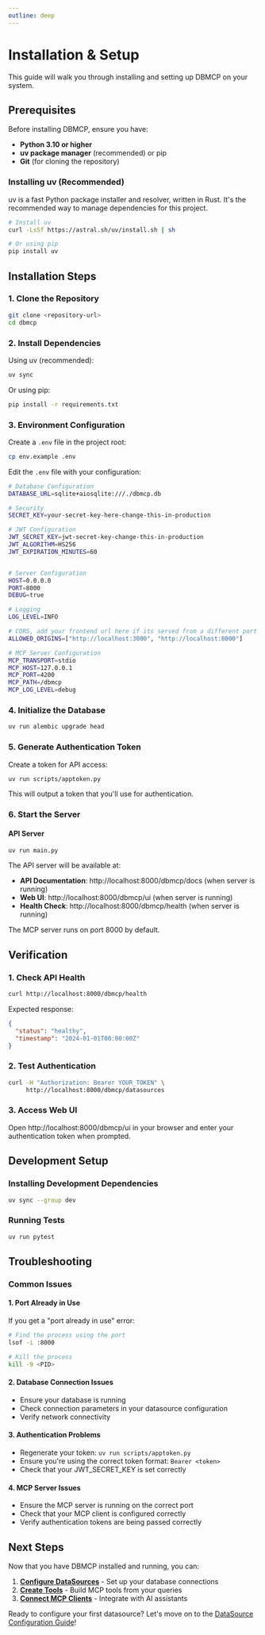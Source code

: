 ```yaml
---
outline: deep
---
```


# Installation & Setup

This guide will walk you through installing and setting up DBMCP on your system.

## Prerequisites

Before installing DBMCP, ensure you have:

- **Python 3.10 or higher**
- **uv package manager** (recommended) or pip
- **Git** (for cloning the repository)

### <i class="fas fa-download"></i> Installing uv (Recommended)

uv is a fast Python package installer and resolver, written in Rust. It's the recommended way to manage dependencies for this project.

```bash
# Install uv
curl -LsSf https://astral.sh/uv/install.sh | sh

# Or using pip
pip install uv
```

## Installation Steps

### <i class="fas fa-clone"></i> 1. Clone the Repository

```bash
git clone <repository-url>
cd dbmcp
```

### <i class="fas fa-box"></i> 2. Install Dependencies

Using uv (recommended):
```bash
uv sync
```

Or using pip:
```bash
pip install -r requirements.txt
```

### <i class="fas fa-cog"></i> 3. Environment Configuration

Create a `.env` file in the project root:

```bash
cp env.example .env
```

Edit the `.env` file with your configuration:

```bash
# Database Configuration
DATABASE_URL=sqlite+aiosqlite:///./dbmcp.db

# Security
SECRET_KEY=your-secret-key-here-change-this-in-production

# JWT Configuration
JWT_SECRET_KEY=jwt-secret-key-change-this-in-production
JWT_ALGORITHM=HS256
JWT_EXPIRATION_MINUTES=60


# Server Configuration
HOST=0.0.0.0
PORT=8000
DEBUG=true

# Logging
LOG_LEVEL=INFO

# CORS, add your frontend url here if its served from a different port and domain
ALLOWED_ORIGINS=["http://localhost:3000", "http://localhost:8000"]

# MCP Server Configuration
MCP_TRANSPORT=stdio
MCP_HOST=127.0.0.1
MCP_PORT=4200
MCP_PATH=/dbmcp
MCP_LOG_LEVEL=debug
```

### <i class="fas fa-database"></i> 4. Initialize the Database

```bash
uv run alembic upgrade head
```

### <i class="fas fa-key"></i> 5. Generate Authentication Token

Create a token for API access:

```bash
uv run scripts/apptoken.py
```

This will output a token that you'll use for authentication.

### <i class="fas fa-server"></i> 6. Start the Server


#### API Server
```bash
uv run main.py
```

The API server will be available at:
- **API Documentation**: http://localhost:8000/dbmcp/docs (when server is running)
- **Web UI**: http://localhost:8000/dbmcp/ui (when server is running)
- **Health Check**: http://localhost:8000/dbmcp/health (when server is running)


The MCP server runs on port 8000 by default.

## Verification

### <i class="fas fa-heartbeat"></i> 1. Check API Health

```bash
curl http://localhost:8000/dbmcp/health
```

Expected response:
```json
{
  "status": "healthy",
  "timestamp": "2024-01-01T00:00:00Z"
}
```

### <i class="fas fa-lock"></i> 2. Test Authentication

```bash
curl -H "Authorization: Bearer YOUR_TOKEN" \
     http://localhost:8000/dbmcp/datasources
```

### <i class="fas fa-desktop"></i> 3. Access Web UI

Open http://localhost:8000/dbmcp/ui in your browser and enter your authentication token when prompted.

## Development Setup

### <i class="fas fa-code"></i> Installing Development Dependencies

```bash
uv sync --group dev
```

### <i class="fas fa-vial"></i> Running Tests

```bash
uv run pytest
```



## Troubleshooting

### Common Issues

#### <i class="fas fa-exclamation-triangle"></i> 1. Port Already in Use
If you get a "port already in use" error:

```bash
# Find the process using the port
lsof -i :8000

# Kill the process
kill -9 <PID>
```

#### <i class="fas fa-database"></i> 2. Database Connection Issues
- Ensure your database is running
- Check connection parameters in your datasource configuration
- Verify network connectivity

#### <i class="fas fa-key"></i> 3. Authentication Problems
- Regenerate your token: `uv run scripts/apptoken.py`
- Ensure you're using the correct token format: `Bearer <token>`
- Check that your JWT_SECRET_KEY is set correctly

#### <i class="fas fa-plug"></i> 4. MCP Server Issues
- Ensure the MCP server is running on the correct port
- Check that your MCP client is configured correctly
- Verify authentication tokens are being passed correctly

## Next Steps

Now that you have DBMCP installed and running, you can:

1. **[Configure DataSources](./configure-datasources.md)** - Set up your database connections
2. **[Create Tools](./create-tools.md)** - Build MCP tools from your queries
3. **[Connect MCP Clients](./connect-mcp-clients.md)** - Integrate with AI assistants

Ready to configure your first datasource? Let's move on to the [DataSource Configuration Guide](./configure-datasources.md)!
